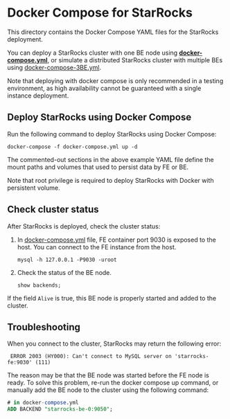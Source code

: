 # Docker Compose for StarRocks

This directory contains the Docker Compose YAML files for the StarRocks deployment.

You can deploy a StarRocks cluster with one BE node using [**docker-compose.yml**](./docker-compose.yml), or simulate a
distributed StarRocks cluster with multiple BEs using [docker-compose-3BE.yml](./docker-compose-3BE.yml).

Note that deploying with docker compose is only recommended in a testing environment, as high availability cannot be
guaranteed with a single instance deployment.

## Deploy StarRocks using Docker Compose

Run the following command to deploy StarRocks using Docker Compose:

```shell
docker-compose -f docker-compose.yml up -d
```

The commented-out sections in the above example YAML file define the mount paths and volumes that used to persist data
by FE or BE.

Note that root privilege is required to deploy StarRocks with Docker with persistent volume.

## Check cluster status

After StarRocks is deployed, check the cluster status:

1. In [docker-compose.yml](./docker-compose.yml) file, FE container port 9030 is exposed to the host. You can connect to
   the FE instance from the host.
   ```shell
   mysql -h 127.0.0.1 -P9030 -uroot
   ```

2. Check the status of the BE node.

   ```shell
   show backends;
   ```

If the field `Alive` is true, this BE node is properly started and added to the cluster.

## Troubleshooting

When you connect to the cluster, StarRocks may return the following error:

```shell
 ERROR 2003 (HY000): Can't connect to MySQL server on 'starrocks-fe:9030' (111)
```

The reason may be that the BE node was started before the FE node is ready. To solve this problem, re-run the docker
compose up command, or manually add the BE node to the cluster using the following command:

```sql
# in docker-compose.yml
ADD BACKEND "starrocks-be-0:9050";
```
